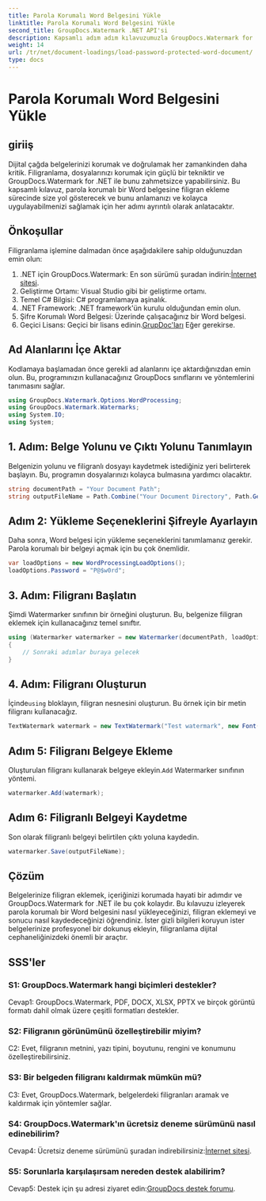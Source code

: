 ```yaml
---
title: Parola Korumalı Word Belgesini Yükle
linktitle: Parola Korumalı Word Belgesini Yükle
second_title: GroupDocs.Watermark .NET API'si
description: Kapsamlı adım adım kılavuzumuzla GroupDocs.Watermark for .NET'i kullanarak parola korumalı Word belgelerine zahmetsizce filigran ekleyin.
weight: 14
url: /tr/net/document-loadings/load-password-protected-word-document/
type: docs
---
```

# Parola Korumalı Word Belgesini Yükle

## giriiş
Dijital çağda belgelerinizi korumak ve doğrulamak her zamankinden daha kritik. Filigranlama, dosyalarınızı korumak için güçlü bir tekniktir ve GroupDocs.Watermark for .NET ile bunu zahmetsizce yapabilirsiniz. Bu kapsamlı kılavuz, parola korumalı bir Word belgesine filigran ekleme sürecinde size yol gösterecek ve bunu anlamanızı ve kolayca uygulayabilmenizi sağlamak için her adımı ayrıntılı olarak anlatacaktır.
## Önkoşullar
Filigranlama işlemine dalmadan önce aşağıdakilere sahip olduğunuzdan emin olun:
1.  .NET için GroupDocs.Watermark: En son sürümü şuradan indirin:[İnternet sitesi](https://releases.groupdocs.com/Watermark/net/).
2. Geliştirme Ortamı: Visual Studio gibi bir geliştirme ortamı.
3. Temel C# Bilgisi: C# programlamaya aşinalık.
4. .NET Framework: .NET framework'ün kurulu olduğundan emin olun.
5. Şifre Korumalı Word Belgesi: Üzerinde çalışacağınız bir Word belgesi.
6.  Geçici Lisans: Geçici bir lisans edinin.[GrupDoc'ları](https://purchase.groupdocs.com/temporary-license/) Eğer gerekirse.
## Ad Alanlarını İçe Aktar
Kodlamaya başlamadan önce gerekli ad alanlarını içe aktardığınızdan emin olun. Bu, programınızın kullanacağınız GroupDocs sınıflarını ve yöntemlerini tanımasını sağlar.
```csharp
using GroupDocs.Watermark.Options.WordProcessing;
using GroupDocs.Watermark.Watermarks;
using System.IO;
using System;
```
## 1. Adım: Belge Yolunu ve Çıktı Yolunu Tanımlayın
Belgenizin yolunu ve filigranlı dosyayı kaydetmek istediğiniz yeri belirterek başlayın. Bu, programın dosyalarınızı kolayca bulmasına yardımcı olacaktır.
```csharp
string documentPath = "Your Document Path";
string outputFileName = Path.Combine("Your Document Directory", Path.GetFileName(documentPath));
```
## Adım 2: Yükleme Seçeneklerini Şifreyle Ayarlayın
Daha sonra, Word belgesi için yükleme seçeneklerini tanımlamanız gerekir. Parola korumalı bir belgeyi açmak için bu çok önemlidir.
```csharp
var loadOptions = new WordProcessingLoadOptions();
loadOptions.Password = "P@$w0rd";
```
## 3. Adım: Filigranı Başlatın
Şimdi Watermarker sınıfının bir örneğini oluşturun. Bu, belgenize filigran eklemek için kullanacağınız temel sınıftır.
```csharp
using (Watermarker watermarker = new Watermarker(documentPath, loadOptions))
{
    // Sonraki adımlar buraya gelecek
}
```
## 4. Adım: Filigranı Oluşturun
 İçinde`using` bloklayın, filigran nesnesini oluşturun. Bu örnek için bir metin filigranı kullanacağız.
```csharp
TextWatermark watermark = new TextWatermark("Test watermark", new Font("Arial", 12));
```
## Adım 5: Filigranı Belgeye Ekleme
Oluşturulan filigranı kullanarak belgeye ekleyin.`Add` Watermarker sınıfının yöntemi.
```csharp
watermarker.Add(watermark);
```
## Adım 6: Filigranlı Belgeyi Kaydetme
Son olarak filigranlı belgeyi belirtilen çıktı yoluna kaydedin.
```csharp
watermarker.Save(outputFileName);
```
## Çözüm
Belgelerinize filigran eklemek, içeriğinizi korumada hayati bir adımdır ve GroupDocs.Watermark for .NET ile bu çok kolaydır. Bu kılavuzu izleyerek parola korumalı bir Word belgesini nasıl yükleyeceğinizi, filigran eklemeyi ve sonucu nasıl kaydedeceğinizi öğrendiniz. İster gizli bilgileri koruyun ister belgelerinize profesyonel bir dokunuş ekleyin, filigranlama dijital cephaneliğinizdeki önemli bir araçtır.
## SSS'ler
### S1: GroupDocs.Watermark hangi biçimleri destekler?
Cevap1: GroupDocs.Watermark, PDF, DOCX, XLSX, PPTX ve birçok görüntü formatı dahil olmak üzere çeşitli formatları destekler.
### S2: Filigranın görünümünü özelleştirebilir miyim?
C2: Evet, filigranın metnini, yazı tipini, boyutunu, rengini ve konumunu özelleştirebilirsiniz.
### S3: Bir belgeden filigranı kaldırmak mümkün mü?
C3: Evet, GroupDocs.Watermark, belgelerdeki filigranları aramak ve kaldırmak için yöntemler sağlar.
### S4: GroupDocs.Watermark'ın ücretsiz deneme sürümünü nasıl edinebilirim?
 Cevap4: Ücretsiz deneme sürümünü şuradan indirebilirsiniz:[İnternet sitesi](https://releases.groupdocs.com/).
### S5: Sorunlarla karşılaşırsam nereden destek alabilirim?
 Cevap5: Destek için şu adresi ziyaret edin:[GroupDocs destek forumu](https://forum.groupdocs.com/c/watermark/19).